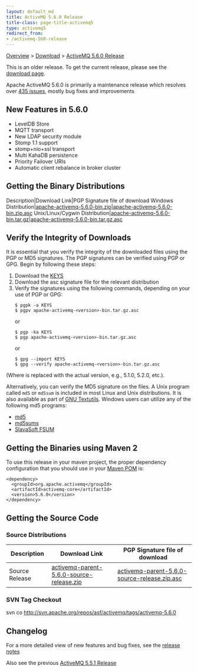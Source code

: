 ```yaml
---
layout: default_md
title: ActiveMQ 5.6.0 Release 
title-class: page-title-activemq5
type: activemq5
redirect_from:
- /activemq-560-release
---
```


[Overview](overview) > [Download](download) > [ActiveMQ 5.6.0 Release](activemq-560-release)

<div class="alert alert-warning">
  This is an older release. To get the current release, please see the <a href="{{site.baseurl}}/components/classic/download" class="alert-link">download page</a>.
</div>

Apache ActiveMQ 5.6.0 is primarily a maintenance release which resolves over [435 issues](https://issues.apache.org/jira/secure/IssueNavigator.jspa?reset=true&jqlQuery=project+%3D+AMQ+AND+fixVersion+%3D+12317974+AND+status+in+%28Resolved%2C+Closed%29+ORDER+BY+priority+DESC), mostly bug fixes and improvements

New Features in 5.6.0
---------------------

*   LevelDB Store
*   MQTT transport
*   New LDAP security module
*   Stomp 1.1 support
*   stomp+nio+ssl transport
*   Multi KahaDB persistence
*   Priority Failover URIs
*   Automatic client rebalance in broker cluster

Getting the Binary Distributions
--------------------------------

Description|Download Link|PGP Signature file of download
Windows Distribution|[apache-activemq-5.6.0-bin.zip](http://archive.apache.org/dist/activemq/apache-activemq/5.6.0/apache-activemq-5.6.0-bin.zip)|[apache-activemq-5.6.0-bin.zip.asc](http://archive.apache.org/dist/activemq/apache-activemq/5.6.0/apache-activemq-5.6.0-bin.zip.asc)
Unix/Linux/Cygwin Distribution|[apache-activemq-5.6.0-bin.tar.gz](http://archive.apache.org/dist/activemq/apache-activemq/5.6.0/apache-activemq-5.6.0-bin.tar.gz)|[apache-activemq-5.6.0-bin.tar.gz.asc](http://archive.apache.org/dist/activemq/apache-activemq/5.6.0/apache-activemq-5.6.0-bin.tar.gz.asc)

Verify the Integrity of Downloads
---------------------------------

It is essential that you verify the integrity of the downloaded files using the PGP or MD5 signatures. The PGP signatures can be verified using PGP or GPG. Begin by following these steps:

1.  Download the [KEYS](http://www.apache.org/dist/activemq/KEYS)
2.  Download the asc signature file for the relevant distribution
3.  Verify the signatures using the following commands, depending on your use of PGP or GPG:
    ```
    $ pgpk -a KEYS
    $ pgpv apache-activemq-<version>-bin.tar.gz.asc
    ```
    or
    ```
    $ pgp -ka KEYS
    $ pgp apache-activemq-<version>-bin.tar.gz.asc
    ```
    or
    ```
    $ gpg --import KEYS
    $ gpg --verify apache-activemq-<version>-bin.tar.gz.asc
    ```

(Where <version> is replaced with the actual version, e.g., 5.1.0, 5.2.0, etc.).

Alternatively, you can verify the MD5 signature on the files. A Unix program called `md5` or `md5sum` is included in most Linux and Unix distributions. It is also available as part of [GNU Textutils](http://www.gnu.org/software/textutils/textutils.html). Windows users can utilize any of the following md5 programs:

*   [md5](http://www.fourmilab.ch/md5/)
*   [md5sums](http://www.pc-tools.net/win32/md5sums/)
*   [SlavaSoft FSUM](http://www.slavasoft.com/fsum/)

Getting the Binaries using Maven 2
----------------------------------

To use this release in your maven project, the proper dependency configuration that you should use in your [Maven POM](http://maven.apache.org/guides/introduction/introduction-to-the-pom.html) is:
```
<dependency>
  <groupId>org.apache.activemq</groupId>
  <artifactId>activemq-core</artifactId>
  <version>5.6.0</version>
</dependency>
```
Getting the Source Code
-----------------------

### Source Distributions

Description|Download Link|PGP Signature file of download
---|---|---
Source Release|[activemq-parent-5.6.0-source-release.zip](http://archive.apache.org/dist/activemq/apache-activemq/5.6.0/activemq-parent-5.6.0-source-release.zip)|[activemq-parent-5.6.0-source-release.zip.asc](http://archive.apache.org/dist/activemq/apache-activemq/5.6.0/activemq-parent-5.6.0-source-release.zip.asc)

### SVN Tag Checkout

svn co http://svn.apache.org/repos/asf/activemq/tags/activemq-5.6.0

Changelog
---------

For a more detailed view of new features and bug fixes, see the [release notes](https://issues.apache.org/jira/secure/ReleaseNote.jspa?projectId=12311210&version=12317974)

Also see the previous [ActiveMQ 5.5.1 Release](activemq-551-release)


